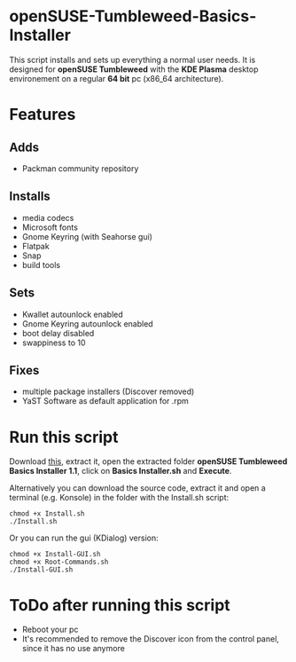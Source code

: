 # openSUSE-Tumbleweed-Basics-Installer

This script installs and sets up everything a normal user needs. It is designed for **openSUSE Tumbleweed** with the **KDE Plasma** desktop environement on a regular **64 bit** pc (x86_64 architecture).

# Features

## Adds

- Packman community repository

## Installs

- media codecs
- Microsoft fonts
- Gnome Keyring (with Seahorse gui)
- Flatpak
- Snap
- build tools

## Sets

- Kwallet autounlock enabled
- Gnome Keyring autounlock enabled
- boot delay disabled
- swappiness to 10

## Fixes

- multiple package installers (Discover removed)
- YaST Software as default application for .rpm

# Run this script

Download [this](https://github.com/Liemaeu/openSUSE-Tumbleweed-Basics-Installer/releases/download/1.1/openSUSE.Tumbleweed.Basics.Installer.1.1.tar.gz), extract it, open the extracted folder **openSUSE Tumbleweed Basics Installer 1.1**, click on **Basics Installer.sh** and **Execute**.

Alternatively you can download the source code, extract it and open a terminal (e.g. Konsole) in the folder with the Install.sh script:

```
chmod +x Install.sh
./Install.sh
```

Or you can run the gui (KDialog) version:

```
chmod +x Install-GUI.sh
chmod +x Root-Commands.sh
./Install-GUI.sh
```

# ToDo after running this script

- Reboot your pc
- It's recommended to remove the Discover icon from the control panel, since it has no use anymore
